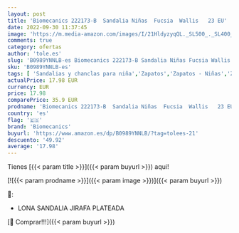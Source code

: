 ```yaml
---
layout: post
title: 'Biomecanics 222173-B  Sandalia Niñas  Fucsia  Wallis   23 EU'
date: 2022-09-30 11:37:45
image: 'https://m.media-amazon.com/images/I/21HldyzyqQL._SL500_._SL400_.jpg'
comments: true
category: ofertas
author: 'tole.es'
slug: 'B0989YNNLB-es Biomecanics 222173-B Sandalia Niñas Fucsia Wallis 23 EU'
sku: 'B0989YNNLB-es'
tags: [ 'Sandalias y chanclas para niña','Zapatos','Zapatos - Niñas','Zapatos y complementos','biomecanics','sandalia','🇪🇸', ]
actualPrice: 17.98 EUR
currency: EUR
price: 17.98
comparePrice: 35.9 EUR
prodname: 'Biomecanics 222173-B  Sandalia Niñas  Fucsia  Wallis   23 EU'
country: 'es'
flag: '🇪🇸'
brand: 'Biomecanics'
buyurl: 'https://www.amazon.es/dp/B0989YNNLB/?tag=tolees-21'
descuento: '49.92'
average: '17.98'
---
```


Tienes [{{< param title >}}]({{< param buyurl >}}) aqui!

[![{{< param prodname >}}]({{< param image >}})]({{< param buyurl >}})

🔎:

- LONA SANDALIA JIRAFA PLATEADA

[🛒 Comprar!!!]({{< param buyurl >}})
